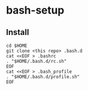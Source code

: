 bash-setup
==========

Install
-------

```
cd $HOME
git clone <this repo> .bash.d
cat <<EOF > .bashrc
. "$HOME/.bash.d/rc.sh"
EOF
cat <<EOF > .bash_profile
. "$HOME/.bash.d/profile.sh"
EOF
```
